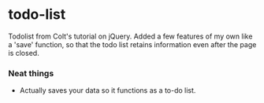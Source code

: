 # todo-list

Todolist from Colt's tutorial on jQuery. Added a few features of my own like a 'save' function, so that the todo list retains information even after the page is closed.

### Neat things 
- Actually saves your data so it functions as a to-do list.
